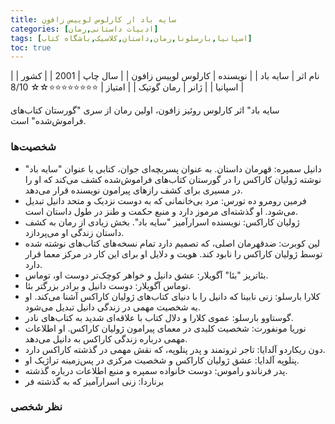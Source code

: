 ```yaml
---
title: سایه باد از کارلوس لوییس زافون
categories: [ادبیات داستانی,رمان]
tags: [اسپانیا,بارسلونا,رمان,داستان,کلاسیک,باشگاه کتاب]
toc: true
---
```



| نام اثر | سایه باد |
| نویسنده | کارلوس لوییس زافون |
| سال چاپ | 2001 |
| کشور | اسپانیا |
| ژانر | رمان گوتیک |
| امتیاز | ⭐⭐⭐⭐⭐⭐⭐⭐☆☆ 8/10 |


سایه باد" اثر کارلوس روئیز زافون، اولین رمان از سری "گورستان کتاب‌های فراموش‌شده" است. 

### شخصیت‌ها

- دانیل سمپره: قهرمان داستان. به عنوان پسربچه‌ای جوان، کتابی با عنوان "سایه باد" نوشته ژولیان کاراکس را در گورستان کتاب‌های فراموش‌شده کشف می‌کند که او را در مسیری برای کشف رازهای پیرامون نویسنده قرار می‌دهد.
- فرمین رومرو ده تورس: مرد بی‌خانمانی که به دوست نزدیک و متحد دانیل تبدیل می‌شود. او گذشته‌ای مرموز دارد و منبع حکمت و طنز در طول داستان است.
- ژولیان کاراکس: نویسنده اسرارآمیز "سایه باد". بخش زیادی از رمان به کشف داستان زندگی او می‌پردازد.
- لین کوبرت: ضدقهرمان اصلی، که تصمیم دارد تمام نسخه‌های کتاب‌های نوشته شده توسط ژولیان کاراکس را نابود کند. هویت و دلایل او برای این کار در مرکز معما قرار دارد.
- بئاتریز "بئا" آگویلار: عشق دانیل و خواهر کوچک‌تر دوست او، توماس.
- توماس آگویلار: دوست دانیل و برادر بزرگتر بئا.
- کلارا بارسلو: زنی نابینا که دانیل را با دنیای کتاب‌های ژولیان کاراکس آشنا می‌کند. او به شخصیت مهمی در زندگی دانیل تبدیل می‌شود.
- گوستاوو بارسلو: عموی کلارا و دلال کتاب با علاقه‌ای شدید به کتاب‌های نادر.
- نوریا مونفورت: شخصیت کلیدی در معمای پیرامون ژولیان کاراکس. او اطلاعات مهمی درباره زندگی کاراکس به دانیل می‌دهد.
- دون ریکاردو آلدایا: تاجر ثروتمند و پدر پنلوپه، که نقش مهمی در گذشته کاراکس دارد.
- پنلوپه آلدایا: عشق ژولیان کاراکس و شخصیت مرکزی در پس‌زمینه تراژیک او.
- پدر فرناندو راموس: دوست خانواده سمپره و منبع اطلاعات درباره گذشته.
- برناردا: زنی اسرارآمیز که به گذشته فر


### نظر شخصی




